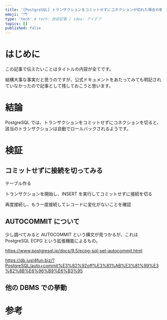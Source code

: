 ```yaml
---
title: '[PostgreSQL] トランザクションをコミットせずにコネクションが切れた場合の挙動'
emoji: '🗂'
type: 'tech' # tech: 技術記事 / idea: アイデア
topics: []
published: false
---
```


# はじめに

この記事で伝えたいことはタイトルの内容が全てです。

結構大事な事実だと思うのですが、公式ドキュメントをあたってみても明記されていなかったので記事として残しておこうと思います。

# 結論

PostgreSQL では、トランザクションをコミットせずにコネクションを切ると、該当のトランザクションは自動でロールバックされるようです。

# 検証

## コミットせずに接続を切ってみる

テーブル作る

トランザクションを開始し、INSERT を実行してコミットせずに接続を切る

再度接続し、もう一度接続してレコードに変化がないことを確認

## AUTOCOMMIT について

少し調べてみると AUTOCOMMIT という構文が見つかるが、これは PostgreSQL ECPG という拡張機能によるもの。

https://www.postgresql.jp/docs/9.5/ecpg-sql-set-autocommit.html

https://db.just4fun.biz/?PostgreSQL/auto+commit%E3%82%92off%E3%81%AB%E3%81%99%E3%82%8B%E6%96%B9%E6%B3%95

## 他の DBMS での挙動

# 参考

